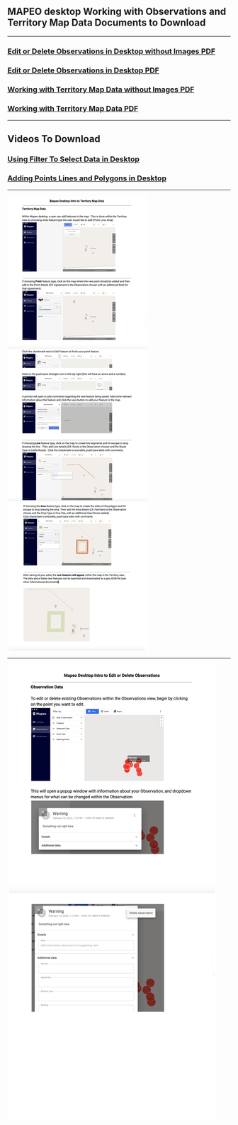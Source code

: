 ## MAPEO desktop Working with Observations and Territory Map Data Documents to Download

---

### [Edit or Delete Observations in Desktop without Images PDF](docsPDF/DesktopEditOrDeleteObs.pdf)

### [Edit or Delete Observations in Desktop PDF](docsPDF/DesktopEditOrDeleteObsIMG.pdf)

### [Working with Territory Map Data without Images PDF](docsPDF/DesktopIntroTerritoryMapIMG.pdf)

### [Working with Territory Map Data PDF](docsPDF/DesktopIntroTerritoryMap.pdf)

---
## Videos To Download

### [Using Filter To Select Data in Desktop](videos/FilterFunction.mov)

### [Adding Points Lines and Polygons in Desktop](videos/AddData.mov)

---

![Territory](images/Territory.png)


---


![Territory](images/EditDelete.png)
